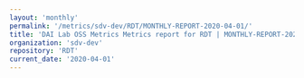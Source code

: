 ```yaml
---
layout: 'monthly'
permalink: '/metrics/sdv-dev/RDT/MONTHLY-REPORT-2020-04-01/'
title: 'DAI Lab OSS Metrics Metrics report for RDT | MONTHLY-REPORT-2020-04-01'
organization: 'sdv-dev'
repository: 'RDT'
current_date: '2020-04-01'
---
```

